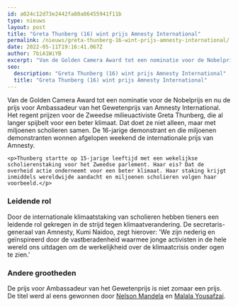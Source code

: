 ```yaml
---
id: a024c12d73e2442fa80a86455941f11b
type: nieuws
layout: post
title: "Greta Thunberg (16) wint prijs Amnesty International"
permalink: /nieuws/greta-thunberg-16-wint-prijs-amnesty-international/
date: 2022-05-11T19:16:41.067Z
author: 7biA1WiYB
excerpt: "Van de Golden Camera Award tot een nominatie voor de Nobelprijs en nu de prijs voor Ambassadeur van het Gewetenprijs van Amnesty International. Het regent prijzen voor de Zweedse milieuactiviste Greta Thunberg, die al langer spijbelt voor een beter klimaat. Dat doet ze niet alleen, maar met miljoenen scholieren samen. De 16-jarige demonstrant en die miljoenen demonstranten wonnen afgelopen weekend de internationale prijs van Amnesty.  "
seo:
  description: "Greta Thunberg (16) wint prijs Amnesty International"
  title: "Greta Thunberg (16) wint prijs Amnesty International"
---
```

Van de Golden Camera Award tot een nominatie voor de Nobelprijs en nu de prijs voor Ambassadeur van het Gewetenprijs van Amnesty International. Het regent prijzen voor de Zweedse milieuactiviste Greta Thunberg, die al langer spijbelt voor een beter klimaat. Dat doet ze niet alleen, maar met miljoenen scholieren samen. De 16-jarige demonstrant en die miljoenen demonstranten wonnen afgelopen weekend de internationale prijs van Amnesty.  

    <p>Thunberg startte op 15-jarige leeftijd met een wekelijkse scholierenstaking voor het Zweedse parlement. Haar eis? Dat de overheid actie onderneemt voor een beter klimaat. Haar staking krijgt inmiddels wereldwijde aandacht en miljoenen scholieren volgen haar voorbeeld.</p>
<h3>Leidende rol</h3>
<p>Door de internationale klimaatstaking van scholieren hebben tieners een leidende rol gekregen in de strijd tegen klimaatverandering. De secretaris-generaal van Amnesty, Kumi Naidoo, zegt hierover: 'We zijn nederig en geïnspireerd door de vastberadenheid waarmee jonge activisten in de hele wereld ons uitdagen om de werkelijkheid over de klimaatcrisis onder ogen te zien.'</p>
<h3>Andere grootheden</h3>
<p>De prijs voor Ambassadeur van het Gewetenprijs is niet zomaar een prijs. De titel werd al eens gewonnen door <a href="https://7dagen.netlify.app/nieuws/wist-je-dit-al-over-nelson-mandela">Nelson Mandela</a> en <a href="https://7dagen.netlify.app/nieuws/wat-je-misschien-niet-wist-over-malala">Malala Yousafzai</a>.</p>  
